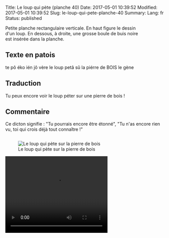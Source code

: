 Title: Le loup qui pète (planche 40)
Date: 2017-05-01 10:39:52
Modified: 2017-05-01 10:39:52
Slug: le-loup-qui-pete-planche-40
Summary: 
Lang: fr
Status: published


<figure class="image-block" style="float: right;">
  <img alt="" src="{static}/images/planche_40.png">
  <figcaption style="max-width: 277px"></figcaption>
</figure>
Petite planche rectangulaire verticale. En haut figure le dessin d'un loup. En dessous, à droite, une grosse boule de buis noire est insérée dans la planche.

## Texte en patois
te pô éko ién jô vère le loup petâ sû la piérre de BOIS  		 le gène

## Traduction
Tu peux encore voir le loup péter sur une pierre de bois !


## Commentaire
Ce dicton signifie : "Tu pourrais encore être étonné", "Tu n'as encore rien vu, toi qui crois déjà tout connaître !"
<figure class="image-block" style="float: left;">
  <img alt="Le loup qui pète sur la pierre de bois" src="{static}/images/planche_40_dessin_loup.png">
  <figcaption style="max-width: 340px">Le loup qui pète sur la pierre de bois</figcaption>
</figure>


<video width="320" height="240" controls>
  <source src="{static}/videos/video_40_2_-2.mp4" type="video/mp4">
</video>
